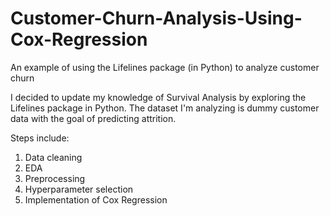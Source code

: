 # Customer-Churn-Analysis-Using-Cox-Regression
An example of using the Lifelines package (in Python) to analyze customer churn

I decided to update my knowledge of Survival Analysis by exploring the Lifelines package in Python. The dataset I'm analyzing is dummy customer data with the goal of predicting attrition. 

Steps include:
1. Data cleaning
2. EDA
3. Preprocessing
4. Hyperparameter selection
5. Implementation of Cox Regression
